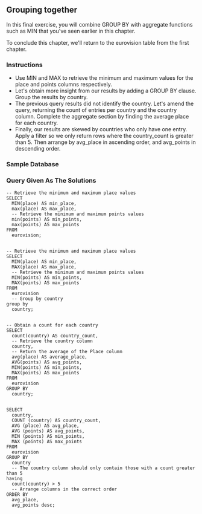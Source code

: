 ## Grouping together
In this final exercise, you will combine GROUP BY with aggregate functions such as MIN that you've seen earlier in this chapter.

To conclude this chapter, we'll return to the eurovision table from the first chapter.

### Instructions
- Use MIN and MAX to retrieve the minimum and maximum values for the place and points columns respectively.
- Let's obtain more insight from our results by adding a GROUP BY clause. Group the results by country.
- The previous query results did not identify the country. Let's amend the query, returning the count of entries per country and the country column. Complete the aggregate section by finding the average place for each country.
- Finally, our results are skewed by countries who only have one entry. Apply a filter so we only return rows where the country_count is greater than 5. Then arrange by avg_place in ascending order, and avg_points in descending order.

### Sample Database

### Query Given As The Solutions
<section>
    <pre><code>-- Retrieve the minimum and maximum place values
SELECT 
  MIN(place) AS min_place, 
  max(place) AS max_place, 
  -- Retrieve the minimum and maximum points values
  min(points) AS min_points, 
  max(points) AS max_points 
FROM 
  eurovision;
    </code></pre>
</section>
<section>
    <pre><code>-- Retrieve the minimum and maximum place values
SELECT 
  MIN(place) AS min_place, 
  MAX(place) AS max_place, 
  -- Retrieve the minimum and maximum points values
  MIN(points) AS min_points, 
  MAX(points) AS max_points 
FROM 
  eurovision
  -- Group by country
group by
  country;
    </code></pre>
</section>
<section>
    <pre><code>-- Obtain a count for each country
SELECT 
  count(country) AS country_count, 
  -- Retrieve the country column
  country, 
  -- Return the average of the Place column 
  avg(place) AS average_place, 
  AVG(points) AS avg_points, 
  MIN(points) AS min_points, 
  MAX(points) AS max_points 
FROM 
  eurovision 
GROUP BY 
  country;
    </code></pre>
</section>
<section>
    <pre><code>SELECT 
  country, 
  COUNT (country) AS country_count, 
  AVG (place) AS avg_place, 
  AVG (points) AS avg_points, 
  MIN (points) AS min_points, 
  MAX (points) AS max_points 
FROM 
  eurovision 
GROUP BY 
  country 
  -- The country column should only contain those with a count greater than 5
having 
  count(country) > 5 
  -- Arrange columns in the correct order
ORDER BY 
  avg_place, 
  avg_points desc;
    </code></pre>
</section>